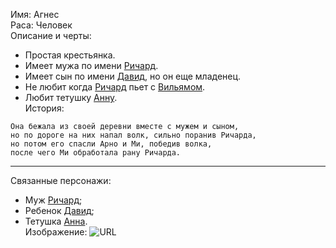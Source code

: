 Имя: Агнес  
Раса: Человек  
Описание и черты:  
- Простая крестьянка.  
- Имеет мужа по имени [Ричард][].
- Имеет сын по имени [Давид][], но он еще младенец.
- Не любит когда [Ричард][] пьет с [Вильямом][Вильям].
- Любит тетушку [Анну][Анна].  
История:
```
Она бежала из своей деревни вместе с мужем и сыном,
но по дороге на них напал волк, сильно поранив Ричарда,
но потом его спасли Арно и Ми, победив волка,
после чего Ми обработала рану Ричарда.
```
* * *
Связанные персонажи:
- Муж [Ричард][];  
- Ребенок [Давид][];  
- Тетушка [Анна][].  
Изображение:  ![URL](https://muzei-mira.com/templates/museum/images/paint/krestianka-s-vasilkami-venecianov+.jpg)

[Вильям]: Вильям.md
[Давид]: Давид.md
[Ричард]: Ричард.md
[Анна]: Анна.md
